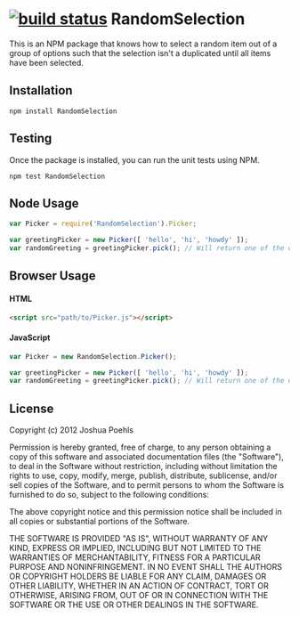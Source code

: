[![build status](https://secure.travis-ci.org/jpoehls/node-RandomSelection.png)](http://travis-ci.org/jpoehls/node-RandomSelection)
RandomSelection
===============

This is an NPM package that knows how to select a random item out of a group of options such that the selection isn't a duplicated until all items have been selected.

## Installation

    npm install RandomSelection

## Testing

Once the package is installed, you can run the unit tests using NPM.

    npm test RandomSelection

## Node Usage

```javascript
var Picker = require('RandomSelection').Picker;

var greetingPicker = new Picker([ 'hello', 'hi', 'howdy' ]);
var randomGreeting = greetingPicker.pick(); // Will return one of the options above.
```

## Browser Usage

#### HTML

```html
<script src="path/to/Picker.js"></script>
```

#### JavaScript

```javascript
var Picker = new RandomSelection.Picker();

var greetingPicker = new Picker([ 'hello', 'hi', 'howdy' ]);
var randomGreeting = greetingPicker.pick(); // Will return one of the options above.
```

## License

Copyright (c) 2012 Joshua Poehls

Permission is hereby granted, free of charge, to any person obtaining a copy of this software and associated documentation files (the "Software"), to deal in the Software without restriction, including without limitation the rights to use, copy, modify, merge, publish, distribute, sublicense, and/or sell copies of the Software, and to permit persons to whom the Software is furnished to do so, subject to the following conditions:

The above copyright notice and this permission notice shall be included in all copies or substantial portions of the Software.

THE SOFTWARE IS PROVIDED "AS IS", WITHOUT WARRANTY OF ANY KIND, EXPRESS OR IMPLIED, INCLUDING BUT NOT LIMITED TO THE WARRANTIES OF MERCHANTABILITY, FITNESS FOR A PARTICULAR PURPOSE AND NONINFRINGEMENT. IN NO EVENT SHALL THE AUTHORS OR COPYRIGHT HOLDERS BE LIABLE FOR ANY CLAIM, DAMAGES OR OTHER LIABILITY, WHETHER IN AN ACTION OF CONTRACT, TORT OR OTHERWISE, ARISING FROM, OUT OF OR IN CONNECTION WITH THE SOFTWARE OR THE USE OR OTHER DEALINGS IN THE SOFTWARE.
